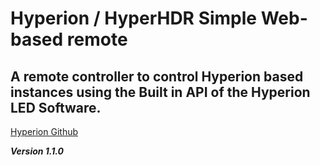 # Hyperion / HyperHDR Simple Web-based remote

## A remote controller to control Hyperion based instances using the Built in API of the Hyperion LED Software.
[Hyperion Github](https://github.com/hyperion-project/hyperion.ng)


***Version 1.1.0***
